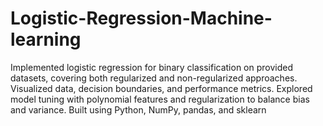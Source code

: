 # Logistic-Regression-Machine-learning
Implemented logistic regression for binary classification on provided datasets, covering both regularized and non-regularized approaches. Visualized data, decision boundaries, and performance metrics. Explored model tuning with polynomial features and regularization to balance bias and variance. Built using Python, NumPy, pandas, and sklearn
